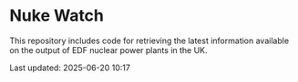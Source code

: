 # Nuke Watch

This repository includes code for retrieving the latest information available on the output of EDF nuclear power plants in the UK.

Last updated: 2025-06-20 10:17